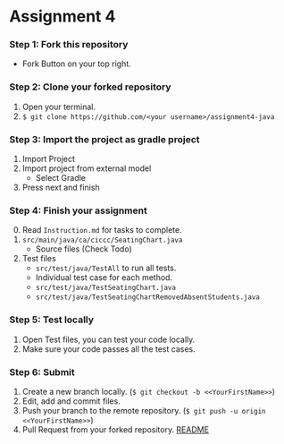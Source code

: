 # Assignment 4

### Step 1: Fork this repository
* Fork Button on your top right.

### Step 2: Clone your forked repository
1. Open your terminal.
2. `$ git clone https://github.com/<your username>/assignment4-java`

### Step 3: Import the project as gradle project
1. Import Project
2. Import project from external model
   - Select Gradle
3. Press next and finish

### Step 4: Finish your assignment
0. Read `Instruction.md` for tasks to complete.
1. `src/main/java/ca/ciccc/SeatingChart.java`
   - Source files (Check Todo)
2. Test files
   - `src/test/java/TestAll` to run all tests.
   - Individual test case for each method.
   - `src/test/java/TestSeatingChart.java`
   - `src/test/java/TestSeatingChartRemovedAbsentStudents.java`

### Step 5: Test locally
1. Open Test files, you can test your code locally.
2. Make sure your code passes all the test cases.

### Step 6: Submit
1. Create a new branch locally. (`$ git checkout -b <<YourFirstName>>`)
2. Edit, add and commit files.
3. Push your branch to the remote repository. (`$ git push -u origin <<YourFirstName>>`)
4. Pull Request from your forked repository. [README](https://help.github.com/articles/creating-a-pull-request-from-a-fork/)